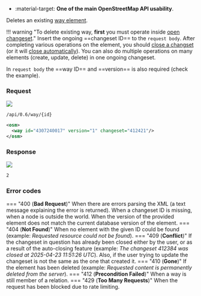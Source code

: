 <div class="grid cards" markdown>

- :material-target: **One of the main OpenStreetMap API usability**.

</div>

Deletes an existing [way element](../general_information/elements.md#elements-description).

!!! warning "To delete existing way, **first** you must operate inside [open changeset](open_changeset.md)."
    Insert the ongoing ==changeset ID== to the `request body`. After completing various operations on the element, you should [close a changset](close_changeset.md) (or it will [close automatically](../general_information/changesets.md#changesets-attributes)). You can also do multiple operations on many elements (create, update, delete) in one ongoing changeset.

In `request body` the ==way ID== and ==version== is also required (check the example).

### Request

![](https://img.shields.io/badge/DELETE-red)

```
/api/0.6/way/{id}
```

``` xml title="deleteWayBody_example.xml" linenums="1" hl_lines="2"
<osm>
  <way id="4307240017" version="1" changeset="412421"/>
</osm>
```

### Response

![](https://img.shields.io/badge/Response-200%20OK-brightgreen)

``` xml title="succesDeleteWay_example.xml" linenums="1"
2
```

### Error codes

=== "400 (**Bad Request**)"
    When there are errors parsing the XML (a text message explaining the error is returned). When a changeset ID is missing, when a node is outside the world. When the version of the provided element does not match the current database version of the element.
=== "404 (**Not Found**)"
    When no element with the given ID could be found (example: *Requested resource could not be found*).
=== "409 (**Conflict**)"
    If the changeset in question has already been closed either by the user, or as a result of the auto-closing feature (example: *The changeset 412384 was closed at 2025-04-23 11:51:26 UTC*). Also, if the user trying to update the changeset is not the same as the one that created it.
=== "410 (**Gone**)"
    If the element has been deleted (example: *Requested content is permanently deleted from the server*).
=== "412 (**Precondition Failed**)"
    When a way is still member of a relation.
=== "429 (**Too Many Requests**)"
    When the request has been blocked due to rate limiting.